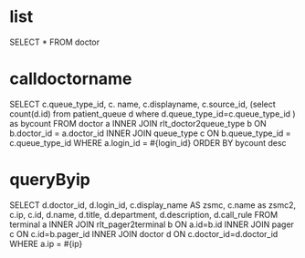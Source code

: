 list
===
SELECT * FROM doctor

calldoctorname
===
SELECT
	c.queue_type_id,
	c. name,
	c.displayname,
	c.source_id,
	(select count(d.id) from patient_queue d where d.queue_type_id=c.queue_type_id ) as bycount
FROM
	doctor a
INNER JOIN rlt_doctor2queue_type b ON b.doctor_id = a.doctor_id
INNER JOIN queue_type c ON b.queue_type_id = c.queue_type_id
WHERE
	a.login_id = #{login_id}
ORDER BY bycount desc

queryByip
===
SELECT 
	d.doctor_id,
	d.login_id,
	c.display_name AS zsmc,
	c.name as zsmc2,
	c.ip,
	c.id,
	d.name,
	d.title,
	d.department,
	d.description,
	d.call_rule FROM terminal a INNER JOIN rlt_pager2terminal b ON a.id=b.id
INNER JOIN pager c ON c.id=b.pager_id
INNER JOIN doctor d ON c.doctor_id=d.doctor_id
WHERE
	a.ip  = #{ip}
	
